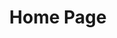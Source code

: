 ---
layout: home
title: "Home Page"

hero:
  name: "Vitefest"
  text: "Vite + Manifest = Vitefest"
  tagline: Build your own Chrome Extension(Manifest V3) with modern frontend frameworks, powered by Vite.
  image: 
    src: "/logo/vitefest.png"
    alt: logo
  actions:
    - theme: brand
      text: User Manual
      link: /userManual
    - theme: alt
      text: Development Guide
      link: /devGuide

features:
  - title: Feel the Vite DX
    details: Develop and build Chrome Extension in a Vite project, experience HMR and fast start!
    icon: 
      src: "/imgs/vite.png"
  - title: Create project with CLI
    details: A CLI written in Rust is provided to fastly create projects!
    icon: 
      src: "/imgs/cli.png"
---